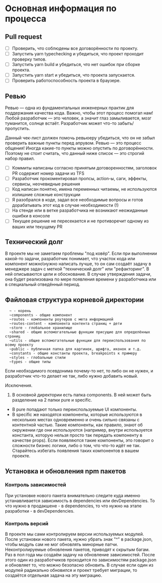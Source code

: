 # Основная информация по процесса

## Pull request

- [ ] Проверить, что соблюдены все договорённости по проекту.
- [ ] Запустить yarn typechecking и убедиться, что проект проходит проверку типов.
- [ ] Запустить yarn build и убедиться, что нет ошибок при сборке проекта.
- [ ] Запустить yarn start и убедиться, что проекта запускается.
- [ ] Проверить работоспособность проекта в браузере.

## Ревью

Ревью — одна из фундаментальных инженерных практик для поддержания качества кода. Важно, чтобы этот процесс помогал нам! Любой разработчик — это человек, а значит глаз замыливается, мозг туманится, солнце встаёт. Разработчик может что-то забыть/пропустить.

Данный чек-лист должен помочь ревьюеру убедиться, что он не забыл проверить важные пункты перед апрувом. Ревью — это процесс общения! Иногда какие-то пункты можно опустить по договорённости. Поэтому не стоит считать, что данный ниже список — это строгий набор правил.

- [ ] Коммиты написаны согласно принятым договоренностям, заголовок PR содержит номер задачи из TFS
- [ ] Разработчик прокоментировал пропсы, action-ы, саги, эффекты, сервисы, неочевидные решения
- [ ] Код написан понятно, имена переменных читаемы, не используются излишние сложные конструкции
- [ ] Я разобрался в коде, задал все необходимые вопросы и готов дорабатывать этот код в случае необходимости (!)
- [ ] На стенде или в ветке разработчика не возникают неожиданные ошибки в консоле
- [ ] Текущее решение не пересекается и не противоречит одному из ваших или текущему PR

## Технический долг

В проекте мы не заметаем проблемы "под ковёр". Если при выполнении какой-то задачи,
разработчик понимает, что участок кода или компонент можно\нужно написать лучше, то он сам создаёт
задачу в менеджере задач с меткой "технический долг" или "рефакторинг".
В ней описываются цели и обоснование. В случае утверждения задачи,
она будет реализована по мере появления времени у разработчика или в специальный отведённый период.

## Файловая структура корневой директории

```
  ~ - корень
  ~components - общие компонент
  ~routes - компоненты роутеров с мета информацией
  ~routes-content - компонента контента страниц + дети
  ~store - глобальное хранилище
  ~shared - общие вспомогательные функции присущие для определённых страниц
  ~utils - общие вспомогательные функции для переиспользования по всему проекту
  ~public - публичная папка для картинок, шрифта, иконок и т.д.
  ~constants - общие константы проекта, breakpoints к примеру
  ~styles - глобальные стили
  ~types - общие типы
```

Если необходимого псевдонима почему-то нет, то либо он не нужен, и разработчик что-то делает не так, либо нужно добавить новый.

Исключения.

1. В основной директории есть папка components. В ней может быть разделение на 2 папки pure и specific.

- В pure попадают только переиспользуемые UI компоненты.
- В specific же находятся компоненты, которые используются в
  нескольких местах одновременно и очень сильно связаны с контентной частью. Такие компоненты, как правило, знают об окружении
  где они используются (например, внутри используется константа, которую нельзя просто так передать компоненту в качестве props).
  Если появляются такие компоненты, это говорит о сложности бизнес логики, либо о том, что что-то идёт не так.
  Старайтесь избегать появления таких компонентов в вашем проекте.

## Установка и обновления npm пакетов

### Контроль зависимостей

При установке нового пакета внимательно следите куда именно устанавливается зависимость в dependencies или
devDependencies. То что нужно в продакшене - в dependencies, то что нужно на этапе
разработки - в devDependencies.

### Контроль версий

В проекте мы сами контролируем версии используемых модулей. После установки нового пакета, нужно убрать знак "^"
в package.json, чтобы модуль сам не мог обновлять минорные патчи. Неконтролируемые обновления пакетов, приводят
к скрытым багам. Раз в пол года мы создаём задачу на обновление
зависимостей. После этого один из разработчиков проходится по зависимостям package.json и обновляет то, что можно безопасно обновить.
В случае если один из модулей радикально обновился и проект требует миграции, то создаётся отдельная задача на эту
миграцию.
